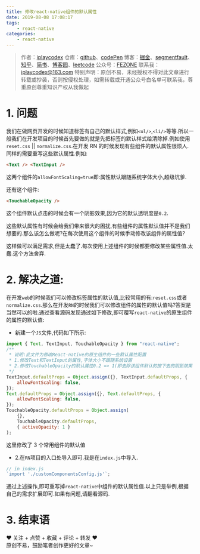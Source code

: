 ```yaml
---
title: 修改react-native组件的默认属性
date: 2019-08-08 17:08:17
tags:
    - react-native
categories:
    - react-native
---
```


> 作者：[iplaycodex](http://iplaycodex.com)
> 仓库：[github](https://github.com/iplaycodex)、[codePen](https://codepen.io/iplaycodex)
> 博客：[掘金](https://juejin.im/user/3597257774478359)、[segmentfault](https://segmentfault.com/u/iplaycodex)、[知乎](https://www.zhihu.com/people/CallMeAllenLliu)、[简书](https://www.jianshu.com/u/9cd27f169c7e)、[博客园](https://www.cnblogs.com/)、[leetcode](https://leetcode-cn.com/u/iplaycodex/)
> 公众号：[FEZONE](http://iplaycodex.com)
> 联系我：[iplaycodex@163.com](iplaycodex@163.com)
> 特别声明：原创不易，未经授权不得对此文章进行转载或抄袭，否则按侵权处理，如需转载或开通公众号白名单可联系我，尊重原创尊重知识产权从我做起

# 1. 问题

我们在做网页开发的时候知道标签有自己的默认样式,例如`<ul/>`,`<li/>`等等.所以一般我们在开发项目的时候首先要做的就是先把标签的默认样式给清除掉.例如使用`reset.css` || `normalize.css`.在开发 RN 的时候发现有些组件的默认属性很烦人.同样的需要重写这些默认属性.例如:

```html
<Text /> <TextInput />
```

这两个组件的`allowFontScaling=true`即:属性默认跟随系统字体大小,超级坑爹.

还有这个组件:

```html
<TouchableOpacity />
```

这个组件默认点击的时候会有一个阴影效果,因为它的默认透明度是`0.2`.

这些默认属性有时候会给我们带来很大的困扰,有些组件的属性默认值并不是我们想要的.那么该怎么做呢?在每次使用这个组件的时候手动修改该组件的属性值?

这样做可以满足需求,但是太蠢了.每次使用上述组件的时候都要修改某些属性值.太蠢.这个方法舍弃.

# 2. 解决之道:

<!--more-->

在开发`web`的时候我们可以修改标签属性的默认值,比较常用的有:`reset.css`或者`normalize.css`.那么在开发`RN`的时候我们可以修改组件的属性的默认值吗?答案是当然可以的啦.通过查看源码发现通过如下修改,即可覆写`react-native`的原生组件的属性的默认值:

-   新建一个`JS`文件,代码如下所示:

```javascript
import { Text, TextInput, TouchableOpacity } from "react-native";
/**
 * 说明:此文件为修改React-native的原生组件的一些默认属性配置
 * 1.修改Text和TextInput的属性,字体大小不跟随系统设置
 * 2.修改TouchableOpacity的默认属性0.2 => 1(即去除该组件默认的按下去的阴影效果 => 点击的时候按下去没有阴影效果)
 */
TextInput.defaultProps = Object.assign({}, TextInput.defaultProps, {
    allowFontScaling: false,
});
Text.defaultProps = Object.assign({}, Text.defaultProps, {
    allowFontScaling: false,
});
TouchableOpacity.defaultProps = Object.assign(
    {},
    TouchableOpacity.defaultProps,
    { activeOpacity: 1 }
);
```

这里修改了 3 个常用组件的默认值

-   2.在`RN`项目的入口处导入即可.我是在`index.js`中导入.

```javascript
// in index.js
`import './customComponentsConfig.js'`;
```

通过上述操作,即可重写掉`react-native`中组件的默认属性值.以上只是举例,根据自己的需求扩展即可.如果有问题,请翻看源码.

# 3. 结束语

❤️ 关注 + 点赞 + 收藏 + 评论 + 转发 ❤️ <br/>原创不易，鼓励笔者创作更好的文章~

<link rel="stylesheet" href="https://unpkg.com/gitalk/dist/gitalk.css">
<script src="https://unpkg.com/gitalk@latest/dist/gitalk.min.js"></script>

<div id="gitalk-container"></div>     
<script type="text/javascript">
    var gitalk = new Gitalk({
    // gitalk的主要参数
      clientID: `e4890482436f9cd96039`,
      clientSecret: `0425bf39d0c5cdedf4ae60a72fbd7a3d58d7d99e`,
      repo: `codeCheeseIssues`,
      owner: 'wawsc5354524',
      admin: ['wawsc5354524'],
      id: 'react-native-x21g',
        });
      gitalk.render('gitalk-container');
</script>
